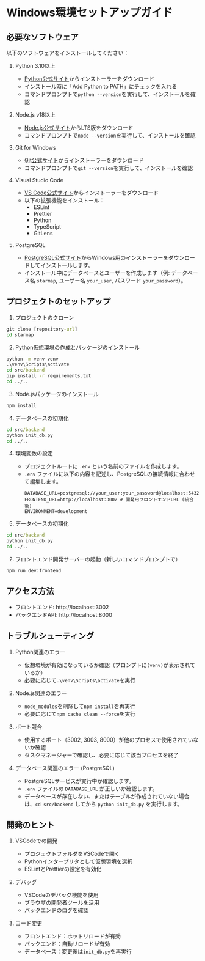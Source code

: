 # Windows環境セットアップガイド

## 必要なソフトウェア

以下のソフトウェアをインストールしてください：

1. Python 3.10以上
   - [Python公式サイト](https://www.python.org/downloads/)からインストーラーをダウンロード
   - インストール時に「Add Python to PATH」にチェックを入れる
   - コマンドプロンプトで`python --version`を実行して、インストールを確認

2. Node.js v18以上
   - [Node.js公式サイト](https://nodejs.org/)からLTS版をダウンロード
   - コマンドプロンプトで`node --version`を実行して、インストールを確認

3. Git for Windows
   - [Git公式サイト](https://git-scm.com/download/win)からインストーラーをダウンロード
   - コマンドプロンプトで`git --version`を実行して、インストールを確認

4. Visual Studio Code
   - [VS Code公式サイト](https://code.visualstudio.com/)からインストーラーをダウンロード
   - 以下の拡張機能をインストール：
     - ESLint
     - Prettier
     - Python
     - TypeScript
     - GitLens

5. PostgreSQL
   - [PostgreSQL公式サイト](https://www.postgresql.org/download/)からWindows用のインストーラーをダウンロードしてインストールします。
   - インストール中にデータベースとユーザーを作成します（例: データベース名 `starmap`, ユーザー名 `your_user`, パスワード `your_password`）。

## プロジェクトのセットアップ

1. プロジェクトのクローン
```cmd
git clone [repository-url]
cd starmap
```

2. Python仮想環境の作成とパッケージのインストール
```cmd
python -m venv venv
.\venv\Scripts\activate
cd src/backend
pip install -r requirements.txt
cd ../..
```

3. Node.jsパッケージのインストール
```cmd
npm install
```

4. データベースの初期化
```cmd
cd src/backend
python init_db.py
cd ../..
```

4. 環境変数の設定
   - プロジェクトルートに `.env` という名前のファイルを作成します。
   - `.env` ファイルに以下の内容を記述し、PostgreSQLの接続情報に合わせて編集します。
     ```dotenv
     DATABASE_URL=postgresql://your_user:your_password@localhost:5432/starmap
     FRONTEND_URL=http://localhost:3002 # 開発用フロントエンドURL (統合後)
     ENVIRONMENT=development
     ```

5. データベースの初期化
```cmd
cd src/backend
python init_db.py
cd ../..
```

2. フロントエンド開発サーバーの起動（新しいコマンドプロンプトで）
```cmd
npm run dev:frontend
```

## アクセス方法

- フロントエンド: http://localhost:3002
- バックエンドAPI: http://localhost:8000

## トラブルシューティング

1. Python関連のエラー
   - 仮想環境が有効になっているか確認（プロンプトに`(venv)`が表示されているか）
   - 必要に応じて`.\venv\Scripts\activate`を実行

2. Node.js関連のエラー
   - `node_modules`を削除して`npm install`を再実行
   - 必要に応じて`npm cache clean --force`を実行

3. ポート競合
   - 使用するポート（3002, 3003, 8000）が他のプロセスで使用されていないか確認
   - タスクマネージャーで確認し、必要に応じて該当プロセスを終了

4. データベース関連のエラー (PostgreSQL)
   - PostgreSQLサービスが実行中か確認します。
   - `.env` ファイルの `DATABASE_URL` が正しいか確認します。
   - データベースが存在しない、またはテーブルが作成されていない場合は、`cd src/backend` してから `python init_db.py` を実行します。

## 開発のヒント

1. VSCodeでの開発
   - プロジェクトフォルダをVSCodeで開く
   - Pythonインタープリタとして仮想環境を選択
   - ESLintとPrettierの設定を有効化

2. デバッグ
   - VSCodeのデバッグ機能を使用
   - ブラウザの開発者ツールを活用
   - バックエンドのログを確認

3. コード変更
   - フロントエンド：ホットリロードが有効
   - バックエンド：自動リロードが有効
   - データベース：変更後は`init_db.py`を再実行

